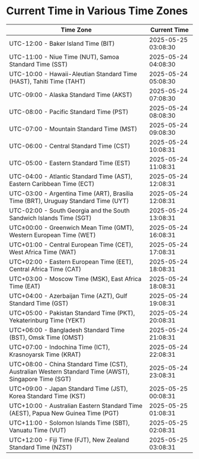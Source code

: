 # Current Time in Various Time Zones

| Time Zone | Current Time |
|-----------|--------------|
| UTC-12:00 - Baker Island Time (BIT) | 2025-05-25 03:08:30 |
| UTC-11:00 - Niue Time (NUT), Samoa Standard Time (SST) | 2025-05-24 04:08:30 |
| UTC-10:00 - Hawaii-Aleutian Standard Time (HAST), Tahiti Time (TAHT) | 2025-05-24 05:08:30 |
| UTC-09:00 - Alaska Standard Time (AKST) | 2025-05-24 07:08:30 |
| UTC-08:00 - Pacific Standard Time (PST) | 2025-05-24 08:08:30 |
| UTC-07:00 - Mountain Standard Time (MST) | 2025-05-24 09:08:30 |
| UTC-06:00 - Central Standard Time (CST) | 2025-05-24 10:08:31 |
| UTC-05:00 - Eastern Standard Time (EST) | 2025-05-24 11:08:31 |
| UTC-04:00 - Atlantic Standard Time (AST), Eastern Caribbean Time (ECT) | 2025-05-24 12:08:31 |
| UTC-03:00 - Argentina Time (ART), Brasília Time (BRT), Uruguay Standard Time (UYT) | 2025-05-24 12:08:31 |
| UTC-02:00 - South Georgia and the South Sandwich Islands Time (SGT) | 2025-05-24 13:08:31 |
| UTC±00:00 - Greenwich Mean Time (GMT), Western European Time (WET) | 2025-05-24 16:08:31 |
| UTC+01:00 - Central European Time (CET), West Africa Time (WAT) | 2025-05-24 17:08:31 |
| UTC+02:00 - Eastern European Time (EET), Central Africa Time (CAT) | 2025-05-24 18:08:31 |
| UTC+03:00 - Moscow Time (MSK), East Africa Time (EAT) | 2025-05-24 18:08:31 |
| UTC+04:00 - Azerbaijan Time (AZT), Gulf Standard Time (GST) | 2025-05-24 19:08:31 |
| UTC+05:00 - Pakistan Standard Time (PKT), Yekaterinburg Time (YEKT) | 2025-05-24 20:08:31 |
| UTC+06:00 - Bangladesh Standard Time (BST), Omsk Time (OMST) | 2025-05-24 21:08:31 |
| UTC+07:00 - Indochina Time (ICT), Krasnoyarsk Time (KRAT) | 2025-05-24 22:08:31 |
| UTC+08:00 - China Standard Time (CST), Australian Western Standard Time (AWST), Singapore Time (SGT) | 2025-05-24 23:08:31 |
| UTC+09:00 - Japan Standard Time (JST), Korea Standard Time (KST) | 2025-05-25 00:08:31 |
| UTC+10:00 - Australian Eastern Standard Time (AEST), Papua New Guinea Time (PGT) | 2025-05-25 01:08:31 |
| UTC+11:00 - Solomon Islands Time (SBT), Vanuatu Time (VUT) | 2025-05-25 02:08:31 |
| UTC+12:00 - Fiji Time (FJT), New Zealand Standard Time (NZST) | 2025-05-25 03:08:31 |
